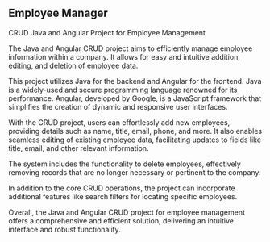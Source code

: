 ## Employee Manager
CRUD Java and Angular Project for Employee Management

The Java and Angular CRUD project aims to efficiently manage employee information within a company. It allows for easy and intuitive addition, editing, and deletion of employee data.

This project utilizes Java for the backend and Angular for the frontend. Java is a widely-used and secure programming language renowned for its performance. Angular, developed by Google, is a JavaScript framework that simplifies the creation of dynamic and responsive user interfaces.

With the CRUD project, users can effortlessly add new employees, providing details such as name, title, email, phone, and more. It also enables seamless editing of existing employee data, facilitating updates to fields like title, email, and other relevant information.

The system includes the functionality to delete employees, effectively removing records that are no longer necessary or pertinent to the company.

In addition to the core CRUD operations, the project can incorporate additional features like search filters for locating specific employees.

Overall, the Java and Angular CRUD project for employee management offers a comprehensive and efficient solution, delivering an intuitive interface and robust functionality.
